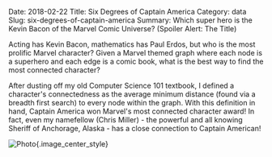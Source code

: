 Date: 2018-02-22
Title: Six Degrees of Captain America 
Category: data
Slug: six-degrees-of-captain-america
Summary: Which super hero is the Kevin Bacon of the Marvel Comic Universe? (Spoiler Alert: The Title)

Acting has Kevin Bacon, mathematics has Paul Erdos, but who is the most prolific 
Marvel character? Given a Marvel themed graph where each node is a superhero
and each edge is a comic book, what is the best way to find the most connected character? 

After dusting off my old Computer Science 101 textbook, I defined a character's
connectedness as the average minimum distance (found via a breadth first search) to 
every node within the graph. With this definition in hand, Captain America won 
Marvel's most connected character award! In fact, even my namefellow (Chris Miller) - the powerful and 
all knowing Sheriff of Anchorage, Alaska - has a close connection to Captain American!   

![Photo]({attach}/assets/data/2018/six-degrees-of-captain-america.png){.image_center_style}
